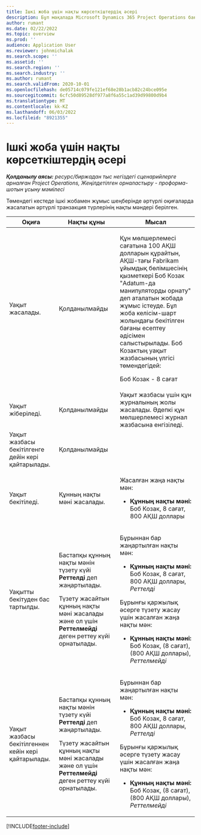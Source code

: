```yaml
---
title: Ішкі жоба үшін нақты көрсеткіштердің әсері
description: Бұл мақалада Microsoft Dynamics 365 Project Operations бағдарламасындағы ішкі жоба бойынша әртүрлі оқиғалардағы "Нақты мәндер" кестесіне әсері туралы ақпарат берілген.
author: rumant
ms.date: 02/22/2022
ms.topic: overview
ms.prod: ''
audience: Application User
ms.reviewer: johnmichalak
ms.search.scope: ''
ms.assetid: ''
ms.search.region: ''
ms.search.industry: ''
ms.author: rumant
ms.search.validFrom: 2020-10-01
ms.openlocfilehash: de05714c079fe121ef68e28b1acb82c24bce095e
ms.sourcegitcommit: 6cfc50d89528df977a8f6a55c1ad39d99800d9b4
ms.translationtype: MT
ms.contentlocale: kk-KZ
ms.lasthandoff: 06/03/2022
ms.locfileid: "8921355"
---
```

# <a name="actuals-impact-for-an-internal-project"></a>Ішкі жоба үшін нақты көрсеткіштердің әсері

_**Қолданылу аясы:** ресурс/биржадан тыс негіздегі сценарийлерге арналған Project Operations, Жеңілдетілген орналастыру - проформа-шотын ұсыну мәмілесі_

Төмендегі кестеде ішкі жобамен жұмыс шеңберінде әртүрлі оқиғаларда жасалатын әртүрлі транзакция түрлерінің нақты мәндері берілген.

| Оқиға | Нақты құны | Мысал |
|---|---|---|
| Уақыт жасалады. | Қолданылмайды | <p>Құн мөлшерлемесі сағатына 100 АҚШ долларын құрайтын, АҚШ-тағы Fabrikam ұйымдық бөлімшесінің қызметкері Боб Козак "Adatum-да манипуляторды орнату" деп аталатын жобада жұмыс істеуде. Бұл жоба келісім-шарт жолындағы бекітілген бағаны есептеу әдісімен салыстырылады. Боб Козактың уақыт жазбасының үлгісі төмендегідей:</p><p>Боб Козак - 8 сағат</p> |
| Уақыт жіберіледі. | Қолданылмайды | Уақыт жазбасы үшін құн журналының жолы жасалады. Әдепкі құн мөлшерлемесі журнал жазбасына енгізіледі. |
| Уақыт жазбасы бекітілгенге дейін кері қайтарылады. | Қолданылмайды | |
| Уақыт бекітіледі. | Құнның нақты мәні жасалады. | <p>Жасалған жаңа нақты мән:</p><ul><li>**Құнның нақты мәні:** Боб Козак, 8 сағат, 800 АҚШ доллары</li></ul> |
| Уақытты бекітуден бас тартылды. | <p>Бастапқы құнның нақты мәнін түзету күйі **Реттелді** деп жаңартылады.</p><p>Түзету жасайтын құнның нақты мәні жасалады және ол үшін **Реттелмейді** деген реттеу күйі орнатылады.</p> | <p>Бұрыннан бар жаңартылған нақты мән:</p><ul><li>**Құнның нақты мәні:** Боб Козак, 8 сағат, 800 АҚШ доллары, *Реттелді*</li></ul><p>Бұрынғы қаржылық әсерге түзету жасау үшін жасалған жаңа нақты мән:</p><ul><li>**Құнның нақты мәні:** Боб Козак, (8 сағат), (800 АҚШ доллары), *Реттелмейді*</li></ul> |
| Уақыт жазбасы бекітілгеннен кейін кері қайтарылады. | <p>Бастапқы құнның нақты мәнін түзету күйі **Реттелді** деп жаңартылады.</p><p>Түзету жасайтын құнның нақты мәні жасалады және ол үшін **Реттелмейді** деген реттеу күйі орнатылады.</p> | <p>Бұрыннан бар жаңартылған нақты мән:</p><ul><li>**Құнның нақты мәні:** Боб Козак, 8 сағат, 800 АҚШ доллары, *Реттелді*</li></ul><p>Бұрынғы қаржылық әсерге түзету жасау үшін жасалған жаңа нақты мән:</p><ul><li>**Құнның нақты мәні:** Боб Козак, (8 сағат), (800 АҚШ доллары), *Реттелмейді*</li></ul> |

[!INCLUDE[footer-include](../includes/footer-banner.md)]
